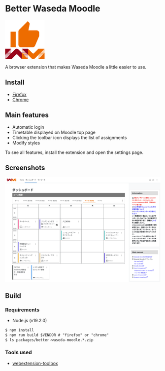 # Better Waseda Moodle

<img src="https://raw.githubusercontent.com/mkihr-ojisan/better-waseda-moodle/main/src/res/images/icon.svg" alt="Better Waseda Moodle" width="128">

A browser extension that makes Waseda Moodle a little easier to use.

## Install

- [Firefox](https://github.com/mkihr-ojisan/better-waseda-moodle/releases/download/v0.7.0/better-waseda-moodle-v0.7.0-firefox.xpi)
- [Chrome](https://chrome.google.com/webstore/detail/better-waseda-moodle/omijfabnmlifcmmghegpbmoieibfbmmj)

## Main features

- Automatic login
- Timetable displayed on Moodle top page
- Clicking the toolbar icon displays the list of assignments
- Modify styles

To see all features, install the extension and open the settings page.

## Screenshots

![Dashboard](https://raw.githubusercontent.com/mkihr-ojisan/better-waseda-moodle/main/readme-images/dashboard.png "Dashboard")

## Build
### Requirements
- Node.js (v19.2.0)

```console
$ npm install
$ npm run build $VENDOR # "firefox" or "chrome"
$ ls packages/better-waseda-moodle.*.zip
```

### Tools used

- [webextension-toolbox](https://github.com/webextension-toolbox/webextension-toolbox)
